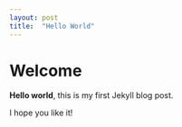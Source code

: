 ```yaml
---
layout: post
title:  "Hello World"
---
```


# Welcome

**Hello world**, this is my first Jekyll blog post.

I hope you like it!
